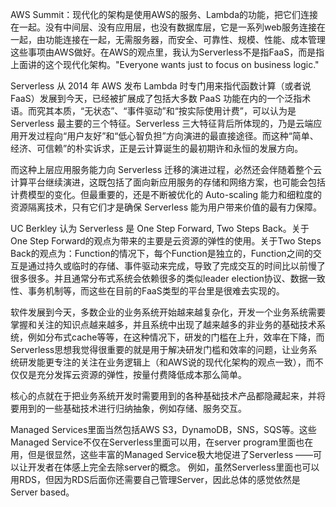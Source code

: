 
AWS Summit：现代化的架构是使用AWS的服务、Lambda的功能，把它们连接在一起。没有中间层、没有应用层，也没有数据库层，它是一系列web服务连接在一起，由功能连接在一起，无需服务器，而安全、可靠性、规模、性能、成本管理这些事项由AWS做好。在AWS的观点里，我认为Serverless不是指FaaS，而是指上面讲的这个现代化架构。"Everyone wants just to focus on business logic."

Serverless 从 2014 年 AWS 发布 Lambda 时专门用来指代函数计算（或者说 FaaS）发展到今天，已经被扩展成了包括大多数 PaaS 功能在内的一个泛指术语。而究其本质，“无状态”、“事件驱动”和“按实际使用计费”，可以认为是 Serverless 最主要的三个特征。Serverless 三大特征背后所体现的，乃是云端应用开发过程向“用户友好”和“低心智负担”方向演进的最直接途径。而这种“简单、经济、可信赖”的朴实诉求，正是云计算诞生的最初期许和永恒的发展方向。

而这种上层应用服务能力向 Serverless 迁移的演进过程，必然还会伴随着整个云计算平台继续演进，这既包括了面向新应用服务的存储和网络方案，也可能会包括计费模型的变化。但最重要的，还是不断被优化的 Auto-scaling 能力和细粒度的资源隔离技术，只有它们才是确保 Serverless 能为用户带来价值的最有力保障。

UC Berkley 认为 Serverless 是 One Step Forward, Two Steps Back。关于One Step Forward的观点为带来的主要是云资源的弹性的使用。关于Two Steps Back的观点为：Function的情况下，每个Function是独立的，Function之间的交互是通过持久或临时的存储、事件驱动来完成，导致了完成交互的时间比以前慢了很多很多。并且通常分布式系统会依赖很多的类似leader election协议、数据一致性、事务机制等，而这些在目前的FaaS类型的平台里是很难去实现的。

软件发展到今天，多数企业的业务系统开始越来越复杂化，开发一个业务系统需要掌握和关注的知识点越来越多，并且系统中出现了越来越多的非业务的基础技术系统，例如分布式cache等等，在这种情况下，研发的门槛在上升，效率在下降，而Serverless思想我觉得很重要的就是用于解决研发门槛和效率的问题，让业务系统研发能更专注的关注在业务逻辑上（和AWS说的现代化架构的观点一致），而不仅仅是充分发挥云资源的弹性，按量付费降低成本那么简单。

核心的点就在于把业务系统开发时需要用到的各种基础技术产品都隐藏起来，并将要用到的一些基础技术进行归纳抽象，例如存储、服务交互。

Managed Services里面当然包括AWS S3，DynamoDB，SNS，SQS等。这些Managed Service不仅在Serverless里面可以用，在server program里面也在用，但是很显然，这些丰富的Managed Service极大地促进了Serverless ——可以让开发者在体感上完全去除server的概念。 例如，虽然Serverless里面也可以用RDS，但因为RDS后面你还需要自己管理Server，因此总体的感觉依然是Server based。